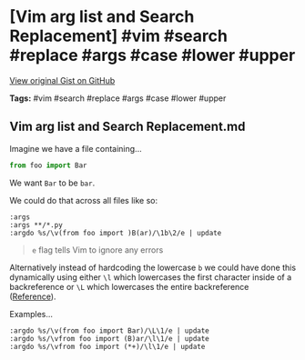 # [Vim arg list and Search Replacement] #vim #search #replace #args #case #lower #upper

[View original Gist on GitHub](https://gist.github.com/Integralist/cca9599decab873373aad6d8ebff61ac)

**Tags:** #vim #search #replace #args #case #lower #upper

## Vim arg list and Search Replacement.md

Imagine we have a file containing...

```python
from foo import Bar
```

We want `Bar` to be `bar`.

We could do that across all files like so:

```viml
:args
:args **/*.py
:argdo %s/\v(from foo import )B(ar)/\1b\2/e | update
```

> `e` flag tells Vim to ignore any errors

Alternatively instead of hardcoding the lowercase `b` we could have done this dynamically using either `\l` which lowercases the first character inside of a backreference or `\L` which lowercases the entire backreference ([Reference](https://vim.fandom.com/wiki/Changing_case_with_regular_expressions)).

Examples...

```viml
:argdo %s/\v(from foo import Bar)/\L\1/e | update
:argdo %s/\vfrom foo import (B)ar/\l\1/e | update
:argdo %s/\vfrom foo import (*+)/\l\1/e | update
```

